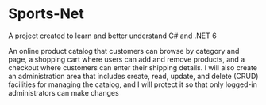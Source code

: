 # Sports-Net
A project created to learn and better understand C# and .NET 6

An online product catalog that customers can browse by category and page, a shopping cart 
where users can add and remove products, and a checkout where customers can enter their shipping details. 
I will also create an administration area that includes create, read, update, and delete (CRUD) facilities for 
managing the catalog, and I will protect it so that only logged-in administrators can make changes
